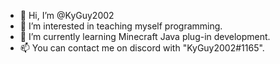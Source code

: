 - 👋 Hi, I’m @KyGuy2002
- 👀 I’m interested in teaching myself programming.
- 🌱 I’m currently learning Minecraft Java plug-in development.
- 📫 You can contact me on discord with "KyGuy2002#1165".

<!---
KyGuy2002/KyGuy2002 is a ✨ special ✨ repository because its `README.md` (this file) appears on your GitHub profile.
You can click the Preview link to take a look at your changes.
--->
